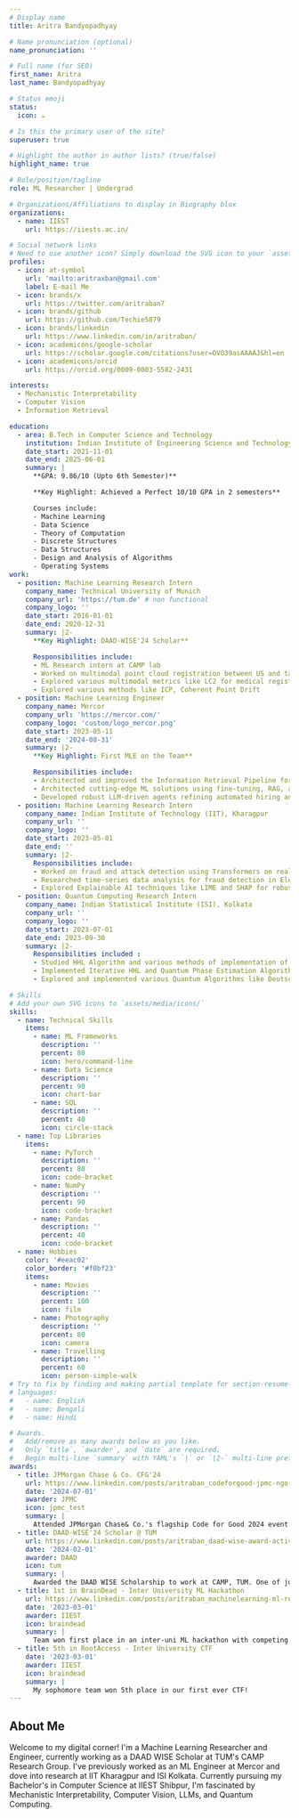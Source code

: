 ```yaml
---
# Display name
title: Aritra Bandyopadhyay

# Name pronunciation (optional)
name_pronunciation: ''

# Full name (for SEO)
first_name: Aritra
last_name: Bandyopadhyay

# Status emoji
status:
  icon: ☕️

# Is this the primary user of the site?
superuser: true

# Highlight the author in author lists? (true/false)
highlight_name: true

# Role/position/tagline
role: ML Researcher | Undergrad

# Organizations/Affiliations to display in Biography blox
organizations:
  - name: IIEST
    url: https://iiests.ac.in/

# Social network links
# Need to use another icon? Simply download the SVG icon to your `assets/media/icons/` folder.
profiles:
  - icon: at-symbol
    url: 'mailto:aritraxban@gmail.com'
    label: E-mail Me
  - icon: brands/x
    url: https://twitter.com/aritraban7
  - icon: brands/github
    url: https://github.com/Techie5879
  - icon: brands/linkedin
    url: https://www.linkedin.com/in/aritraban/
  - icon: academicons/google-scholar
    url: https://scholar.google.com/citations?user=OVO39asAAAAJ&hl=en
  - icon: academicons/orcid
    url: https://orcid.org/0009-0003-5582-2431

interests:
  - Mechanistic Interpretability
  - Computer Vision
  - Information Retrieval

education:
  - area: B.Tech in Computer Science and Technology
    institution: Indian Institute of Engineering Science and Technology (IIEST), Shibpur
    date_start: 2021-11-01
    date_end: 2025-06-01
    summary: |
      **GPA: 9.86/10 (Upto 6th Semester)**

      **Key Highlight: Achieved a Perfect 10/10 GPA in 2 semesters**

      Courses include:
      - Machine Learning
      - Data Science
      - Theory of Computation
      - Discrete Structures
      - Data Structures
      - Design and Analysis of Algorithms
      - Operating Systems
work:
  - position: Machine Learning Research Intern
    company_name: Technical University of Munich
    company_url: 'https://tum.de' # non functional
    company_logo: ''
    date_start: 2016-01-01
    date_end: 2020-12-31
    summary: |2-
      **Key Highlight: DAAD-WISE'24 Scholar**

      Responsibilities include:
      - ML Research intern at CAMP lab
      - Worked on multimodal point cloud registration between US and tactile point clouds
      - Explored various multimodal metrics like LC2 for medical registration
      - Explored various methods like ICP, Coherent Point Drift 
  - position: Machine Learning Engineer
    company_name: Mercor
    company_url: 'https://mercor.com/'
    company_logo: 'custom/logo_mercor.png'
    date_start: 2023-05-11
    date_end: '2024-08-31'
    summary: |2-
      **Key Highlight: First MLE on the Team**

      Responsibilities include:
      - Architected and improved the Information Retrieval Pipeline for LLM assisted semantic search
      - Architected cutting-edge ML solutions using fine-tuning, RAG, and agentic systems
      - Developed robust LLM‑driven agents refining automated hiring and enabling scalable vetting
  - position: Machine Learning Research Intern
    company_name: Indian Institute of Technology (IIT), Kharagpur
    company_url: ''
    company_logo: ''
    date_start: 2023-05-01
    date_end: ''
    summary: |2-
      Responsibilities include:
      - Worked on fraud and attack detection using Transformers on real-world datasets
      - Researched time-series data analysis for fraud detection in Electric Grid systems using Smart Grid data
      - Explored Explainable AI techniques like LIME and SHAP for robust justifications and interpretability of models
  - position: Quantum Computing Research Intern
    company_name: Indian Statistical Institute (ISI), Kolkata
    company_url: ''
    company_logo: ''
    date_start: 2023-07-01
    date_end: 2023-09-30
    summary: |2-
      Responsibilities included :
      - Studied HHL Algorithm and various methods of implementation of Quantum Phase estimation
      - Implemented Iterative HHL and Quantum Phase Estimation Algorithms
      - Explored and implemented various Quantum Algorithms like Deutsch-Josza Algorithm, Grover's Algorithm, Bernstein-Vazirani Algorithm, Quantum Fourier Transform and Quantum Phase estimation

# Skills
# Add your own SVG icons to `assets/media/icons/`
skills:
  - name: Technical Skills
    items:
      - name: ML Frameworks
        description: ''
        percent: 80
        icon: hero/command-line
      - name: Data Science
        description: ''
        percent: 90
        icon: chart-bar
      - name: SQL
        description: ''
        percent: 40
        icon: circle-stack
  - name: Top Libraries
    items:
      - name: PyTorch
        description: ''
        percent: 80
        icon: code-bracket
      - name: NumPy
        description: ''
        percent: 90
        icon: code-bracket
      - name: Pandas
        description: ''
        percent: 40
        icon: code-bracket
  - name: Hobbies
    color: '#eeac02'
    color_border: '#f0bf23'
    items:
      - name: Movies
        description: ''
        percent: 100
        icon: film
      - name: Photography
        description: ''
        percent: 80
        icon: camera
      - name: Travelling
        description: ''
        percent: 60
        icon: person-simple-walk
# Try to fix by finding and making partial template for section-resume-languages
# languages:
#   - name: English
#   - name: Bengali
#   - name: Hindi

# Awards.
#   Add/remove as many awards below as you like.
#   Only `title`, `awarder`, and `date` are required.
#   Begin multi-line `summary` with YAML's `|` or `|2-` multi-line prefix and indent 2 spaces below.
awards:
  - title: JPMorgan Chase & Co. CFG'24
    url: https://www.linkedin.com/posts/aritraban_codeforgood-jpmc-ngo-activity-7224156396970295296-92z8?utm_source=share&utm_medium=member_desktop
    date: '2024-07-01'
    awarder: JPMC
    icon: jpmc_test
    summary: |
      Attended JPMorgan Chase& Co.'s flagship Code for Good 2024 event - built a POC of a LLM-assisted & RAG-powered website for Best Practices Foundation (NGO) catering to their needs.
  - title: DAAD-WISE'24 Scholar @ TUM
    url: https://www.linkedin.com/posts/aritraban_daad-wise-award-activity-7196058230718939136-Tx3G?utm_source=share&utm_medium=member_desktop
    date: '2024-02-01'
    awarder: DAAD
    icon: tum
    summary: |
      Awarded the DAAD WISE Scholarship to work at CAMP, TUM. One of just ~200 in India to be awarded the prestigious scholarship. Working on multi-modal medical point cloud registration.
  - title: 1st in BrainDead - Inter University ML Hackathon
    url: https://www.linkedin.com/posts/aritraban_machinelearning-ml-revelation-activity-7046558215739752448-q3Vi?utm_source=share&utm_medium=member_desktop
    date: '2023-03-01'
    awarder: IIEST
    icon: braindead
    summary: |
      Team won first place in an inter-uni ML hackathon with competing teams being from unis like IIT KGP, IIT Guwahati etc.
  - title: 5th in RootAccess - Inter University CTF
    date: '2023-03-01'
    awarder: IIEST
    icon: braindead
    summary: |
      My sophomore team won 5th place in our first ever CTF!
---
```


## About Me

Welcome to my digital corner! I'm a Machine Learning Researcher and Engineer, currently working as a DAAD WISE Scholar at TUM's CAMP Research Group. I've previously worked as an ML Engineer at Mercor and dove into research at IIT Kharagpur and ISI Kolkata. Currently pursuing my Bachelor's in Computer Science at IIEST Shibpur, I'm fascinated by Mechanistic Interpretability, Computer Vision, LLMs, and Quantum Computing.